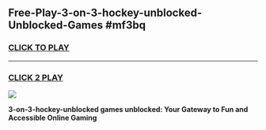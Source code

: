 
## Free-Play-3-on-3-hockey-unblocked-Unblocked-Games #mf3bq
<h3>
<a href="https://news.freeplayer.one?title=3-on-3-hockey-unblocked&ref=8M">CLICK TO PLAY</a></h3>
<hr>

<h3>
<a href="https://news.freeplayer.one?title=3-on-3-hockey-unblocked&ref=8M">CLICK 2 PLAY</a>
  
</h3>

<a href="https://news.freeplayer.one?title=3-on-3-hockey-unblocked&ref=8M"><img src="https://clearcache.store/games.png"></a>


**3-on-3-hockey-unblocked games unblocked: Your Gateway to Fun and Accessible Online Gaming**
